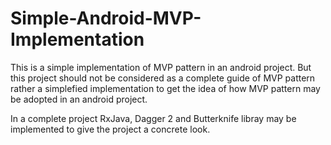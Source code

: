 # Simple-Android-MVP-Implementation
This is a simple implementation of MVP pattern in an android project. But this project should not be considered as a complete guide of MVP 
pattern rather a simplefied implementation to get the idea of how MVP pattern may be adopted in an android project.

In a complete project RxJava, Dagger 2 and Butterknife libray may be implemented to give the project a concrete look.
